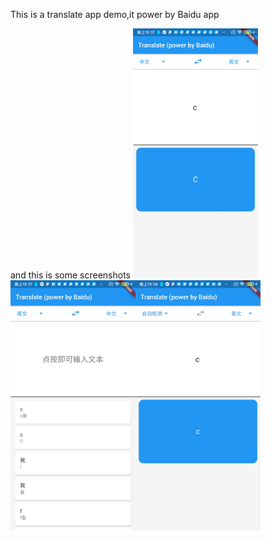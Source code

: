 This is a translate app demo,it power by Baidu app

and this is some screenshots
<img width="200" src="./screenshots/2.jpg"/><img width="200" src="./screenshots/1.jpg"/><img width="200" src="./screenshots/3.jpg"/>